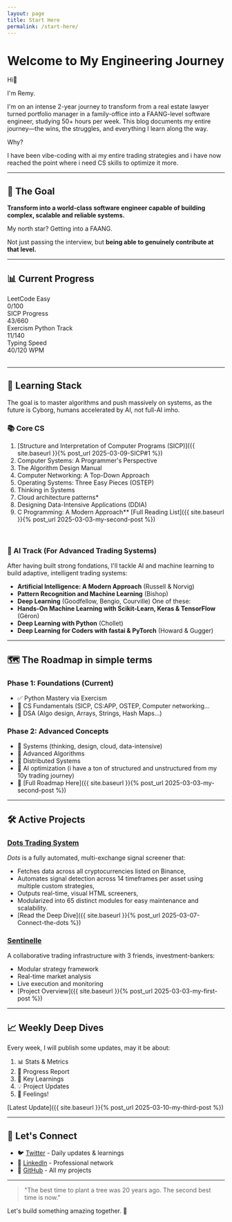 ```yaml
---
layout: page
title: Start Here
permalink: /start-here/
---
```


#  Welcome to My Engineering Journey

Hi👋

I'm Remy. 

I'm on an intense 2-year journey to transform from a real estate lawyer turned portfolio manager in a family-office into a FAANG-level software engineer, studying 50+ hours per week. 
This blog documents my entire journey—the wins, the struggles, and everything I learn along the way.

Why? 

I have been vibe-coding with ai my entire trading strategies and i have now reached the point where i need CS skills to optimize it more.


---

## 🎯 The Goal

**Transform into a world-class software engineer capable of building complex, scalable and reliable systems.**

My north star? Getting into a FAANG. 

Not just passing the interview, but **being able to genuinely contribute at that level.**


---

## 📊 Current Progress

<div class="progress-section">
  <div class="progress-item">
    <div class="progress-label">LeetCode Easy</div>
    <div class="progress-bar">
      <div class="progress-fill" style="width: 0%"></div>
    </div>
    <div class="progress-text">0/100</div>
  </div>

  <div class="progress-item">
    <div class="progress-label">SICP Progress</div>
    <div class="progress-bar">
      <div class="progress-fill" style="width: 6.5%"></div>
    </div>
    <div class="progress-text">43/660</div>
  </div>

  <div class="progress-item">
    <div class="progress-label">Exercism Python Track</div>
    <div class="progress-bar">
      <div class="progress-fill" style="width: 7.9%"></div>
    </div>
    <div class="progress-text">11/140</div>
  </div>

  <div class="progress-item">
    <div class="progress-label">Typing Speed</div>
    <div class="progress-bar">
      <div class="progress-fill" style="width: 33.3%"></div>
    </div>
    <div class="progress-text">40/120 WPM</div>
  </div>
</div>
<br>


---

## 🧠 Learning Stack

The goal is to master algorithms and push massively on systems, as the future is Cyborg, humans accelerated by AI, not full-AI imho.

### 📚 Core CS
1. [Structure and Interpretation of Computer Programs (SICP)]({{ site.baseurl }}{% post_url 2025-03-09-SICP#1 %})
2. Computer Systems: A Programmer's Perspective
3. The Algorithm Design Manual
4. Computer Networking: A Top-Down Approach
5. Operating Systems: Three Easy Pieces (OSTEP)
6. Thinking in Systems
7. Cloud architecture patterns*
8. Designing Data-Intensive Applications (DDIA)
9. C Programming: A Modern Approach** 
[Full Reading List]({{ site.baseurl }}{% post_url 2025-03-03-my-second-post %})
<br>

### 🤖 AI Track (For Advanced Trading Systems)

After having built strong fondations, I'll tackle AI and machine learning to build adaptive, intelligent trading systems:
- **Artificial Intelligence: A Modern Approach** (Russell & Norvig)
- **Pattern Recognition and Machine Learning** (Bishop)
- **Deep Learning** (Goodfellow, Bengio, Courville)
One of these:
- **Hands-On Machine Learning with Scikit-Learn, Keras & TensorFlow** (Géron)
- **Deep Learning with Python** (Chollet)
- **Deep Learning for Coders with fastai & PyTorch** (Howard & Gugger)

---

## 🗺️ The Roadmap in simple terms

### Phase 1: Foundations (Current)
- ✅ Python Mastery via Exercism
- 🔄 CS Fundamentals (SICP, CS:APP, OSTEP, Computer networking...
- 🔄 DSA (Algo design, Arrays, Strings, Hash Maps...)


### Phase 2: Advanced Concepts
- 🔄 Systems (thinking, design, cloud, data-intensive)
- 🔲 Advanced Algorithms
- 🔲 Distributed Systems
- 🔲 AI optimization (i have a ton of structured and unstructured from my 10y trading journey)
- 🔲 [Full Roadmap Here]({{ site.baseurl }}{% post_url 2025-03-03-my-second-post %})


--- 

## 🛠️ Active Projects

### [Dots Trading System](https://github.com/Rae699/Dots)

*Dots* is a fully automated, multi-exchange signal screener that:
- Fetches data across all cryptocurrencies listed on Binance,
- Automates signal detection across 14 timeframes per asset using multiple custom strategies,
- Outputs real-time, visual HTML screeners,
- Modularized into 65 distinct modules for easy maintenance and scalability.
- [Read the Deep Dive]({{ site.baseurl }}{% post_url 2025-03-07-Connect-the-dots %})

### [Sentinelle](https://github.com/SentiCap/SentinelleCap)

A collaborative trading infrastructure with 3 friends, investment-bankers:
- Modular strategy framework
- Real-time market analysis
- Live execution and monitoring
- [Project Overview]({{ site.baseurl }}{% post_url 2025-03-03-my-first-post %})


---

## 📈 Weekly Deep Dives

Every week, I will publish some updates, may it be about:
1. 📊 Stats & Metrics
2. 📝 Progress Report
3. 🧠 Key Learnings
4. 💡 Project Updates
5. 💌 Feelings!

[Latest Update]({{ site.baseurl }}{% post_url 2025-03-10-my-third-post %})


---

## 🤝 Let's Connect

- 🐦 [Twitter](https://twitter.com/SolTae_) - Daily updates & learnings
- 💼 [LinkedIn](https://www.linkedin.com/in/remy-charras/) - Professional network
- 🔨 [GitHub](https://github.com/Rae699) - All my projects


---

> "The best time to plant a tree was 20 years ago. The second best time is now."

Let's build something amazing together. 🚀 



